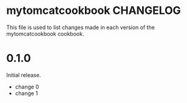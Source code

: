 # mytomcatcookbook CHANGELOG

This file is used to list changes made in each version of the mytomcatcookbook cookbook.

# 0.1.0

Initial release.

- change 0
- change 1

